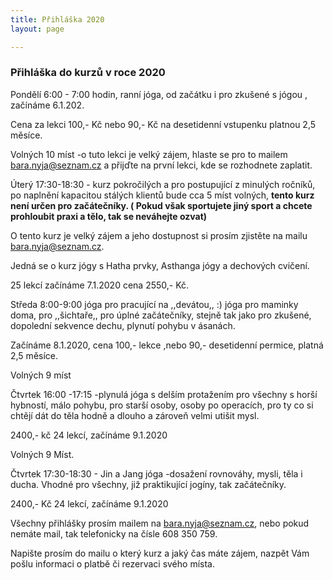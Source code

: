 ```yaml
---
title: Přihláška 2020
layout: page

---
```

### **Přihláška do kurzů v roce 2020**

Pondělí 6:00 - 7:00 hodin, ranní jóga, od začátku i pro zkušené s jógou , začínáme 6.1.202.

 Cena za lekci 100,- Kč nebo 90,- Kč na desetidenní vstupenku platnou 2,5 měsíce.

Volných 10 míst -o tuto lekci je velký zájem, hlaste se pro to mailem bara.nyja@seznam.cz a přijďte na první lekci, kde se rozhodnete zaplatit.

Úterý 17:30-18:30 - kurz pokročilých a pro postupující z minulých ročníků, po naplnění kapacitou stálých klientů bude cca 5 míst volných, **tento kurz není určen pro začátečníky. ( Pokud však sportujete jiný sport a chcete prohloubit praxi a tělo, tak se neváhejte ozvat)**

O tento kurz je velký zájem a jeho dostupnost si prosím zjistěte na mailu bara.nyja@seznam.cz.

Jedná se o kurz jógy s Hatha prvky, Asthanga jógy a dechových cvičení.

25 lekcí začínáme 7.1.2020 cena 2550,- Kč.

Středa 8:00-9:00 jóga pro pracující na ,,devátou,, :) jóga pro maminky doma, pro ,,šichtaře,, pro úplné začátečníky, stejně tak jako pro zkušené, dopolední sekvence dechu, plynutí pohybu v ásanách.

Začínáme 8.1.2020, cena 100,- lekce ,nebo 90,- desetidenní permice, platná 2,5 měsíce.

Volných 9 míst

Čtvrtek 16:00 -17:15 -plynulá jóga s delším protažením pro všechny s horší hybností, málo pohybu, pro starší osoby, osoby po operacích, pro ty co si chtějí dát do těla hodně a dlouho a zároveň velmi utišit mysl.

2400,- kč 24 lekcí, začínáme 9.1.2020

Volných 9 Míst.

Čtvrtek 17:30-18:30 - Jin a Jang jóga -dosažení rovnováhy, mysli, těla i ducha. Vhodné pro všechny, již praktikující jogíny, tak začátečníky.

2400,- Kč 24 lekcí, začínáme 9.1.2020

Všechny přihlášky prosím mailem na bara.nyja@seznam.cz, nebo pokud nemáte mail, tak telefonicky na čísle 608 350 759.

Napište prosím do mailu o který kurz a jaký čas máte zájem, nazpět Vám pošlu informaci o platbě či rezervaci svého místa.